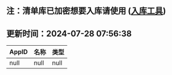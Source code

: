 ## 注：清单库已加密想要入库请使用 ([入库工具](https://github.com/BlankTMing/ManifestAutoUpdate/releases))

## 更新时间：2024-07-28 07:56:38
| AppID | 名称 | 类型  |
| :-------------------- | :----------------------------- | :----------- |
| null | null| null |
